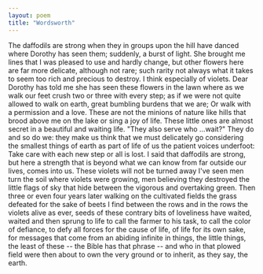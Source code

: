 ```yaml
---
layout: poem
title: "Wordsworth"
---
```


The daffodils are strong when they in groups
upon the hill have danced where Dorothy
has seen them; suddenly, a burst of light.
She brought me lines that I was pleased to use
and hardly change, but other flowers here
are far more delicate, although not rare;
such rarity not always what it takes
to seem too rich and precious to destroy.
I think especially of  violets.
Dear Dorothy has told me she has seen
these flowers in the lawn where as we walk
our feet crush two or three with every step;
as if we were not quite allowed to walk
on earth, great bumbling burdens that we are;
Or walk with a permission and a love.
These are not the minions of nature
like hills that brood above me on the lake
or sing a joy of life. These little ones
are almost secret in a beautiful
and waiting life.  "They also serve who ...wait?"
They do and so do we: they make us think
that we must delicately go considering
the smallest things of earth as part of life
of us the patient voices underfoot:
Take care with each new step or all is lost.
I said that daffodils are strong, but here
a strength that is beyond what we can know
from far outside our lives, comes into us.
These violets will not  be turned away
I've seen men turn the soil where violets
were growing, men believing they destroyed
the little flags of sky that hide between
the vigorous and overtaking green.
Then three or even four years later
walking on the cultivated fields
the grass defeated for the sake of beets
I find between the rows and in the rows
the violets alive as ever,  seeds
of these contrary bits of loveliness
have waited, waited and then sprung to life
to call the farmer to  his task, to call
the color of defiance, to defy
all forces for the cause of life, of life
for its own sake, for messages that come
from an abiding  infinite in things,
the little  things, the least of these -- the Bible
has that phrase -- and who in that plowed field
were then about to own the very ground
or to inherit, as they say, the earth.

